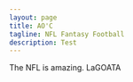 ```yaml
---
layout: page
title: AO'C
tagline: NFL Fantasy Football
description: Test
---
```


The NFL is amazing. LaGOATA
